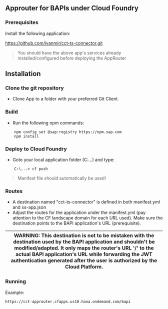 ## Approuter for BAPIs under Cloud Foundry

### Prerequisites

Install the following application:
 
https://github.com/ivanmir/cct-ts-connector.git

> You should have the above app's services already installed/configured before deploying the AppRouter

## Installation

### Clone the git repository
- Clone App to a folder with your preferred Git Client.

### Build
- Run the following npm commands:

```
    npm config set @sap:registry https://npm.sap.com
    npm install
```

### Deploy to Cloud Foundry
- Goto your local application folder (C:\...) and type:

```
    C:\...> cf push
```
> Manifest file should automatically be used!

### Routes
- A destination named "cct-ts-connector" is defined in both  manifest.yml and xs-app.json
- Adjust the routes for the application under the manifest.yml (pay attention to the CF landscape domain for each URL used). Make sure the destination points to the BAPI application's URL (prerequisite).

| WARNING: This destination is not to be mistaken with the destination used by the BAPI application and shouldn't be modified/adapted. It only maps the router's URL '/' to the actual BAPI application's URL while forwarding the JWT authentication generated after the user is authorized by the Cloud Platform. |
| --- |

### Running

Example:

```
https://cct-approuter.cfapps.us10.hana.ondemand.com/bapi
```
